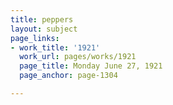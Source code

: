 ```yaml
---
title: peppers
layout: subject
page_links:
- work_title: '1921'
  work_url: pages/works/1921
  page_title: Monday June 27, 1921
  page_anchor: page-1304

---
```

